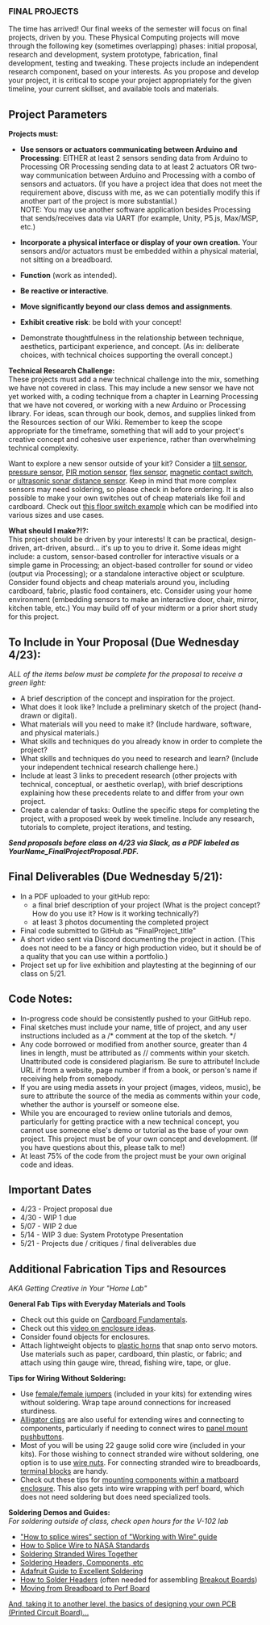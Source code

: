 ### **FINAL PROJECTS**      
  
The time has arrived! Our final weeks of the semester will focus on final projects, driven by you. These Physical Computing projects will move through the following key (sometimes overlapping) phases: initial proposal, research and development, system prototype, fabrication, final development, testing and tweaking. These projects include an independent research component, based on your interests. As you propose and develop your project, it is critical to scope your project appropriately for the given timeline, your current skillset, and available tools and materials. 

    
## Project Parameters  
**Projects must:**   
* **Use sensors or actuators communicating between Arduino and Processing**: EITHER at least 2 sensors sending data from Arduino to Processing OR Processing sending data to at least 2 actuators OR two-way communication between Arduino and Processing with a combo of sensors and actuators. (If you have a project idea that does not meet the requirement above, discuss with me, as we can potentially modify this if another part of the project is more substantial.)  
NOTE: You may use another software application besides Processing that sends/receives data via UART (for example, Unity, P5.js, Max/MSP, etc.)  

* **Incorporate a physical interface or display of your own creation.** Your sensors and/or actuators must be embedded within a physical material, not sitting on a breadboard.
* **Function** (work as intended).
* **Be reactive or interactive**.  
* **Move significantly beyond our class demos and assignments**.
* **Exhibit creative risk**: be bold with your concept!
* Demonstrate thoughtfulness in the relationship between technique, aesthetics, participant experience, and concept. (As in: deliberate choices, with technical choices supporting the overall concept.)   
  
**Technical Research Challenge:**  
These projects must add a new technical challenge into the mix, something we have not covered in class. This may include a new sensor we have not yet worked with, a coding technique from a chapter in Learning Processing that we have not covered, or working with a new Arduino or Processing library. For ideas, scan through our book, demos, and supplies linked from the Resources section of our Wiki. Remember to keep the scope appropriate for the timeframe, something that will add to your project's creative concept and cohesive user experience, rather than overwhelming technical complexity.  
  
Want to explore a new sensor outside of your kit? Consider a [tilt sensor](https://learn.adafruit.com/tilt-sensor), [pressure sensor](https://learn.adafruit.com/force-sensitive-resistor-fsr), [PIR motion sensor](https://learn.adafruit.com/pir-passive-infrared-proximity-motion-sensor), [flex sensor](https://www.adafruit.com/product/1070), [magnetic contact switch](https://www.adafruit.com/product/375?gclid=Cj0KCQiA7qP9BRCLARIsABDaZzgvMaoF26YHEVBHWjpBJE-WKsXWq8DGv8agno0gROb2FEOSbwfLcUoaAiHoEALw_wcB), or [ultrasonic sonar distance sensor](https://learn.adafruit.com/ultrasonic-sonar-distance-sensors). Keep in mind that more complex sensors may need soldering, so please check in before ordering. It is also possible to make your own switches out of cheap materials like foil and cardboard. Check out [this floor switch example](https://www.instructables.com/Use-a-DIY-Pressure-Plate-Switch-to-Automate-Your-H/) which can be modified into various sizes and use cases.     

       
**What should I make?!?:**    
This project should be driven by your interests! It can be practical, design-driven, art-driven, absurd... it's up to you to drive it. Some ideas might include: a custom, sensor-based controller for interactive visuals or a simple game in Processing; an object-based controller for sound or video (output via Processing); or a standalone interactive object or sculpture. Consider found objects and cheap materials around you, including cardboard, fabric, plastic food containers, etc. Consider using your home environment (embedding sensors to make an interactive door, chair, mirror, kitchen table, etc.) You may build off of your midterm or a prior short study for this project.   

## To Include in Your Proposal (**Due Wednesday 4/23**):   
_ALL of the items below must be complete for the proposal to receive a green light:_ 
* A brief description of the concept and inspiration for the project.  
* What does it look like? Include a preliminary sketch of the project (hand-drawn or digital).
* What materials will you need to make it? (Include hardware, software, and physical materials.)  
* What skills and techniques do you already know in order to complete the project?
* What skills and techniques do you need to research and learn? (Include your independent technical research challenge here.)       
* Include at least 3 links to precedent research (other projects with technical, conceptual, or aesthetic overlap), with brief descriptions explaining how these precedents relate to and differ from your own project.       
* Create a calendar of tasks: Outline the specific steps for completing the project, with a proposed week by week timeline. Include any research, tutorials to complete, project iterations, and testing.              
   
_**Send proposals before class on 4/23 via Slack, as a PDF labeled as YourName_FinalProjectProposal.PDF.**_      
  
## Final Deliverables (**Due Wednesday 5/21**): 
* In a PDF uploaded to your gitHub repo:   
  * a final brief description of your project (What is the project concept? How do you use it? How is it working technically?)    
  * at least 3 photos documenting the completed project 
* Final code submitted to GitHub as "FinalProject_title" 
* A short video sent via Discord documenting the project in action. (This does not need to be a fancy or high production video, but it should be of a quality that you can use within 
 a portfolio.)    
* Project set up for live exhibition and playtesting at the beginning of our class on 5/21.  

## Code Notes:  
* In-progress code should be consistently pushed to your GitHub repo.
* Final sketches must include your name, title of project, and any user instructions included as a /* comment at the top of the sketch. */ 
* Any code borrowed or modified from another source, greater than 4 lines in length, must be attributed as // comments within your sketch. Unattributed code is considered plagiarism. Be sure to attribute! Include URL if from a website, page number if from a book, or person's name if receiving help from somebody.         
* If you are using media assets in your project (images, videos, music), be sure to attribute the source of the media as comments within your code, whether the author is yourself or someone else.  
* While you are encouraged to review online tutorials and demos, particularly for getting practice with a new technical concept, you cannot use someone else's demo or tutorial as the base of your own project. This project must be of your own concept and development. (If you have questions about this, please talk to me!)   
* At least 75% of the code from the project must be your own original code and ideas.   
   

## Important Dates   
* 4/23 - Project proposal due 
* 4/30 - WIP 1 due
* 5/07 - WIP 2 due
* 5/14 - WIP 3 due: System Prototype Presentation
* 5/21 - Projects due / critiques / final deliverables due  

 ## Additional Fabrication Tips and Resources 
  
_AKA Getting Creative in Your "Home Lab"_
  
**General Fab Tips with Everyday Materials and Tools**  
* Check out this guide on [Cardboard Fundamentals](https://learn.adafruit.com/cardboard-fundamentals/overview).        
* Check out this [video on enclosure ideas](https://www.digikey.com/en/maker/blogs/2023/episode-11-writeup-creating-project-enclosures).    
* Consider found objects for enclosures.  
* Attach lightweight objects to [plastic horns](https://www.adafruit.com/product/4250) that snap onto servo motors. Use materials such as paper, cardboard, thin plastic, or fabric; and attach using thin gauge wire, thread, fishing wire, tape, or glue.       
  
  
**Tips for Wiring Without Soldering:**   
* Use [female/female jumpers](https://www.adafruit.com/product/1950) (included in your kits) for extending wires without soldering. Wrap tape around connections for increased sturdiness.     
* [Alligator clips](https://www.adafruit.com/product/1008?gclid=CjwKCAiAzNj9BRBDEiwAPsL0dz8lR2s8ktS_nlWKyUcZjFXcB8JZKju4dqQ7s20QHRiRKcVvfP1-rRoCZKMQAvD_BwE) are also useful for extending wires and connecting to components, particularly if needing to connect wires to [panel mount pushbuttons](https://www.adafruit.com/product/1505?gclid=CjwKCAiAzNj9BRBDEiwAPsL0dxWLS20SCKN98w7zEEvGaQ1A3ecG9Ipk3L3E2sz8AOLUzpLZ3ucyjhoCMCsQAvD_BwE).   
* Most of you will be using 22 gauge solid core wire (included in your kits). For those wishing to connect stranded wire without soldering, one option is to use [wire nuts](https://www.homedepot.com/p/Gardner-Bender-Wire-Connector-Kit-22-6-AWG-570-Pieces-CK-570/205874695?MERCH=REC-_-rv_search_plp_rr-_-NA-_-205874695-_-N). For connecting stranded wire to breadboards, [terminal blocks](https://www.adafruit.com/category/334) are handy.   
* Check out these tips for [mounting components within a matboard enclosure](https://vimeo.com/showcase/2801639/video/79552841). This also gets into wire wrapping with perf board, which does not need soldering but does need specialized tools. 


**Soldering Demos and Guides:**     
_For soldering outside of class, check open hours for the V-102 lab_   
* ["How to splice wires" section of "Working with Wire" guide](https://learn.sparkfun.com/tutorials/working-with-wire/)    
* [How to Splice Wire to NASA Standards](https://makezine.com/article/technology/computers-mobile/how-to-splice-wire-to-nasa-standards/) 
* [Soldering Stranded Wires Together](http://www.instructables.com/id/Soldering-wires-together/)    
* [Soldering Headers, Components, etc](https://youtu.be/QKbJxytERvg)      
* [Adafruit Guide to Excellent Soldering](https://learn.adafruit.com/adafruit-guide-excellent-soldering/)    
* [How to Solder Headers](https://learn.adafruit.com/how-to-solder-headers) (often needed for assembling [Breakout Boards](https://youtu.be/Ei7UY6lEoQ4)) 
* [Moving from Breadboard to Perf Board](https://learn.adafruit.com/collins-lab-breadboards-and-perfboards?embeds=allow)     

  
[And, taking it to another level, the basics of designing your own PCB (Printed Circuit Board)...](https://learn.sparkfun.com/tutorials/pcb-basics) 